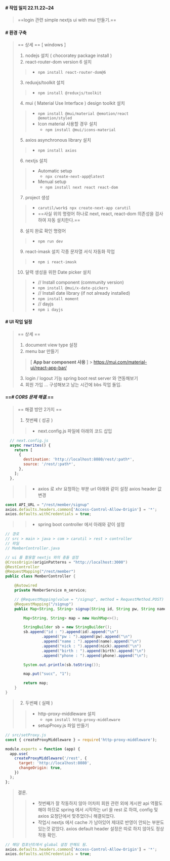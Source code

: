 #### # 작업 일지 22.11.22~24
> ==login 관련 simple nextjs ui with mui 만들기.==

#### # 환경 구축
> == 상세 ==
> [ windows ]
> 1. nodejs 설치 ( chocoratey package install )
> 2. react-router-dom version 6 설치
>> - `npm install react-router-dom@6`
> 3. reduxjs/toolkit 설치
>> - `npm install @reduxjs/toolkit`
> 4. mui ( Material Use Interface ) design toolkit 설치
>> - `npm install @mui/material @emotion/react @emotion/styled`
>> - Icon material 사용할 경우 설치 
>>      - `npm install @mui/icons-material`
> 5. axios asynchronous library 설치
>> - `npm install axios`
> 6. nextjs 설치
>> - Automatic setup
>>      - `npx create-next-app@latest`
>> - Menual setup
>>      - `npm install next react react-dom`
> 7. project 생성
>> - `carutil/work$ npx create-next-app carutil`
>> - ==사실 위의 명령어 하나로 next, react, react-dom 의존성을 검사하여 자동 설치한다.==
> 8. 설치 완료 확인 명령어
>> - `npm run dev`
> 9. react-imask 설치 각종 문자열 서식 자동화 작업
>> - `npm i react-imask`
> 10. 달력 생성을 위한 Date picker 설치
>> - // Install component (community version)
>> - `npm install @mui/x-date-pickers`
>> - // Install date library (if not already installed)
>> - `npm install moment`
>> - // dayjs
>> - `npm i dayjs`

#### # UI 작업 일정
> == 상세 ==
> 1. document view type 설정
> 2. menu bar 만들기
>> [ __App bar component 사용__ ] > https://mui.com/material-ui/react-app-bar/
> 3. login / logout 기능 spring boot rest server 와 연동해보기
> 4. 회원 가입
> ... 구성해보고 남는 시간에 bbs 작업 돌입.

#### ==_# CORS 문제 해결._==
> == 해결 방안 2가지 ==
> 1. 첫번째 ( 성공 )
>> - next.config.js 파일에 아래의 코드 삽입
```javascript
  // next.config.js
  async rewrites() {
    return [
      {
        destination: 'http://localhost:8080/rest/:path*',
        source: '/rest/:path*',
      },
    ];
  },
```
>> - axios 로 xhr 요청하는 부분 url 아래와 같이 설정 axios header 값 변경
```javascript
const API_URL = "/rest/member/signup"
axios.defaults.headers.common['Access-Control-Allow-Origin'] = '*';
axios.defaults.withCredentials = true;
```
>> - spring boot controller 에서 아래와 같이 설정
```java
// 경로
// src > main > java > com > carutil > rest > controller 
// 파일
// MemberController.java

// ui 를 활용할 nextjs 와의 충돌 설정
@CrossOrigin(originPatterns = "http://localhost:3000")
@RestController
@RequestMapping("/rest/member")
public class MemberController {

    @Autowired
    private MemberService m_service;

    // @RequestMapping(value = "/signup", method = RequestMethod.POST)
    @RequestMapping("/signup")
    public Map<String, String> signup(String id, String pw, String name, String nick, String birth, String phone) {

        Map<String, String> map = new HashMap<>();

        StringBuilder sb = new StringBuilder();
        sb.append("id : ").append(id).append("\n")
                .append("pw : ").append(pw).append("\n")
                .append("name : ").append(name).append("\n")
                .append("nick : ").append(nick).append("\n")
                .append("birth : ").append(birth).append("\n")
                .append("phone : ").append(phone).append("\n");

        System.out.println(sb.toString());

        map.put("succ", "1");

        return map;
    }
}
```
> 2. 두번째 ( 실패 )
>> - http-proxy-middleware 설치
>>      - `npm install http-proxy-middleware`
>> - setupProxy.js 파일 만들기
```javascript
// src/setProxy.js
const { createProxyMiddleware } = require('http-proxy-middleware');

module.exports = function (app) {
  app.use(
    createProxyMiddleware('/rest', {
      target: 'http://localhost:8080',
      changeOrigin: true,
    })
  );
};
```
> 결론. 
>> - 첫번째가 잘 작동하지 않아 어차피 회원 관련 외에 
>> 게시판 api 역활도 해야 하므로 spring 에서 시작하는 
>> url 을 rest 로 하여, config 및 axios 요청단에서 맞추었더니
>> 해결되었다.
>> - 작업시 nextjs 에서 cache 가 남아있어 제대로 반영이 안되는 
>> 부분도 있는것 같았다.
>> axios default header 설정은 따로 하지 않아도 정상 작동 확인.
```javascript
// 해당 컴포넌트에서 global 설정 안해도 됨.
axios.defaults.headers.common['Access-Control-Allow-Origin'] = '*';
axios.defaults.withCredentials = true;
```

